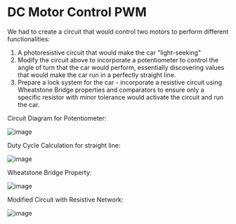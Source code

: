 # DC Motor Control PWM

We had to create a circuit that would control two motors to perform different functionalities:

1. A photoresistive circuit that would make the car "light-seeking"
2. Modify the circuit above to incorporate a potentiometer to control the angle of turn that the car would perform, essentially discovering values that would make the car run in a perfectly straight line.
3. Prepare a lock system for the car - incorporate a resistive circuit using Wheatstone Bridge properties and comparators to ensure only a specific resistor with minor tolerance would activate the circuit and run the car.

Circuit Diagram for Potentiometer:

![image](https://user-images.githubusercontent.com/93052774/183144516-0e481bdd-9629-4829-8e04-e00bacb8af10.png)

Duty Cycle Calculation for straight line:

![image](https://user-images.githubusercontent.com/93052774/183145205-d41ca363-3f14-42f2-9c64-ea8c049eeb37.png)

Wheatstone Bridge Property:

![image](https://user-images.githubusercontent.com/93052774/183145435-7e7cac13-36c7-47ac-92d8-a9cbb852d51c.png)

Modified Circuit with Resistive Network:

![image](https://user-images.githubusercontent.com/93052774/183145625-890845fa-2d4c-4860-b154-10be59d5233a.png)
